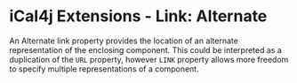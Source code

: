 # iCal4j Extensions - Link: Alternate

An Alternate link property provides the location of an alternate representation of the enclosing component. This
could be interpreted as a duplication of the `URL` property, however `LINK` property allows more freedom to
specify multiple representations of a component.
